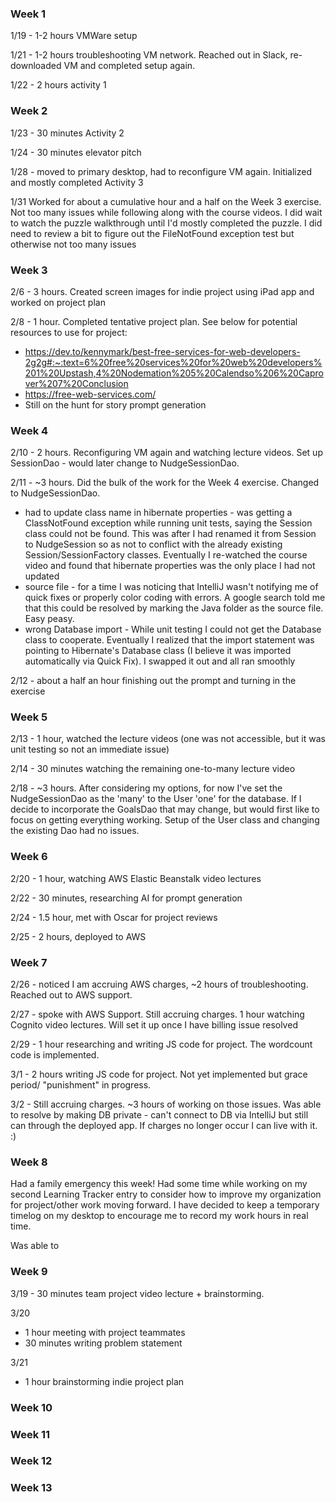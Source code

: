 ### Week 1
1/19 - 1-2 hours VMWare setup

1/21 - 1-2 hours troubleshooting VM network.  Reached out in Slack, re-downloaded VM and completed setup again.

1/22 - 2 hours activity 1

### Week 2
1/23 - 30 minutes Activity 2

1/24 - 30 minutes elevator pitch

1/28 - moved to primary desktop, had to reconfigure VM again.  Initialized and mostly completed Activity 3

1/31
    Worked for about a cumulative hour and a half on the Week 3 exercise.  Not too many issues while following along with 
    the course videos.  I did wait to watch the puzzle walkthrough until I'd mostly completed the puzzle.  I did need to 
    review a bit to figure out the FileNotFound exception test but otherwise not too many issues
    
### Week 3 
2/6 - 3 hours.  Created screen images for indie project using iPad app and worked on project plan

2/8 - 1 hour.  Completed tentative project plan.  See below for potential resources to use for project:
  * https://dev.to/kennymark/best-free-services-for-web-developers-2g2g#:~:text=6%20free%20services%20for%20web%20developers%201%20Upstash,4%20Nodemation%205%20Calendso%206%20Caprover%207%20Conclusion
  * https://free-web-services.com/
  * Still on the hunt for story prompt generation 
  
### Week 4
2/10 - 2 hours.  Reconfiguring VM again and watching lecture videos.  Set up SessionDao - would later change to NudgeSessionDao.

2/11 - ~3 hours.  Did the bulk of the work for the Week 4 exercise.  Changed to NudgeSessionDao.
 * had to update class name in hibernate properties - was getting a ClassNotFound exception while running unit tests, saying the Session class could not be found. This was after I had renamed it from Session to NudgeSession so as not to conflict with the already existing Session/SessionFactory classes. Eventually I re-watched the course video and found that hibernate properties was the only place I had not updated
 * source file - for a time I was noticing that IntelliJ wasn't notifying me of quick fixes or properly color coding with errors. A google search told me that this could be resolved by marking the Java folder as the source file. Easy peasy.
 * wrong Database import - While unit testing I could not get the Database class to cooperate. Eventually I realized that the import statement was pointing to Hibernate's Database class (I believe it was imported automatically via Quick Fix). I swapped it out and all ran smoothly
 
 2/12 - about a half an hour finishing out the prompt and turning in the exercise
 
### Week 5
 2/13 - 1 hour, watched the lecture videos (one was not accessible, but it was unit testing so not an immediate issue)
 
 2/14 - 30 minutes watching the remaining one-to-many lecture video
 
 2/18 - ~3 hours.  After considering my options, for now I've set the NudgeSessionDao as the 'many' to the User 'one' for the database.  If I decide to incorporate the GoalsDao that may change, but would first like to focus on getting everything working.  Setup of the User class and changing the existing Dao had no issues.
 
### Week 6
2/20 - 1 hour, watching AWS Elastic Beanstalk video lectures

2/22 - 30 minutes, researching AI for prompt generation

2/24 - 1.5 hour, met with Oscar for project reviews

2/25 - 2 hours, deployed to AWS

### Week 7
2/26 - noticed I am accruing AWS charges, ~2 hours of troubleshooting.  Reached out to AWS support.

2/27 - spoke with AWS Support.  Still accruing charges.  1 hour watching Cognito video lectures.  Will set it up once I have billing issue resolved

2/29 - 1 hour researching and writing JS code for project.  The wordcount code is implemented.

3/1 - 2 hours writing JS code for project.  Not yet implemented but grace period/ "punishment" in progress.

3/2 - Still accruing charges.  ~3 hours of working on those issues.  Was able to resolve by making DB private - can't connect to DB via IntelliJ but still can through the deployed app.  If charges no longer occur I can live with it.  :)

### Week 8
Had a family emergency this week!  Had some time while working on my second Learning Tracker entry to consider how to improve my organization for project/other work moving forward.  I have decided to keep a temporary timelog on my desktop to encourage me to record my work hours in real time.

Was able to 
### Week 9
3/19 - 30 minutes team project video lecture + brainstorming.

3/20 
  * 1 hour meeting with project teammates
  * 30 minutes writing problem statement

3/21
  * 1 hour brainstorming indie project plan

### Week 10

### Week 11

### Week 12

### Week 13